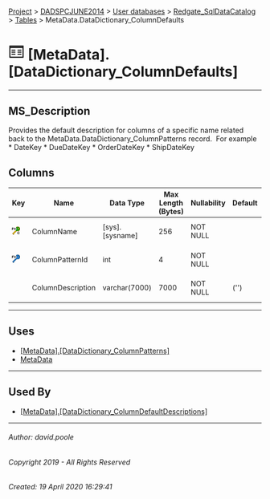 #### 

[Project](../../../../index.md) > [DADSPCJUNE2014](../../../index.md) > [User databases](../../index.md) > [Redgate_SqlDataCatalog](../index.md) > [Tables](Tables.md) > MetaData.DataDictionary_ColumnDefaults

# ![Tables](../../../../Images/Table32.png) [MetaData].[DataDictionary_ColumnDefaults]

---

## <a name="#description"></a>MS_Description

Provides the default description for columns of a specific name related back to the MetaData.DataDictionary_ColumnPatterns record.  For example
		* DateKey
		* DueDateKey
		* OrderDateKey
		* ShipDateKey

## <a name="#columns"></a>Columns

| Key | Name | Data Type | Max Length (Bytes) | Nullability | Default | Description |
|---|---|---|---|---|---|---|
| [![Cluster Primary Key PK_DataDictionary_ColumnDefaults: ColumnName](../../../../Images/pkcluster.png)](#indexes) | ColumnName | [sys].[sysname] | 256 | NOT NULL |  | _The name of the column (and natural key) for which a default description will be attached._ |
| [![Foreign Keys FK_DataDictinary_ColumnDefaults_ColumnPattern: [MetaData].[DataDictionary_ColumnPatterns].ColumnPatternId](../../../../Images/fk.png)](#foreignkeys) | ColumnPatternId | int | 4 | NOT NULL |  | _Join to ColumnPatternId column in the MetaData.DataDictionary_ColumnPatterns table._ |
|  | ColumnDescription | varchar(7000) | 7000 | NOT NULL | ('') | _The user friendly description of the column that will be used for all columns that share this name._ |


---

## <a name="#uses"></a>Uses

* [[MetaData].[DataDictionary_ColumnPatterns]](DataDictionary_ColumnPatterns.md)
* [MetaData](../Security/Schemas/MetaData.md)


---

## <a name="#usedby"></a>Used By

* [[MetaData].[DataDictionary_ColumnDefaultDescriptions]](../Views/DataDictionary_ColumnDefaultDescriptions.md)


---

###### Author:  david.poole

###### Copyright 2019 - All Rights Reserved

###### Created: 19 April 2020 16:29:41

